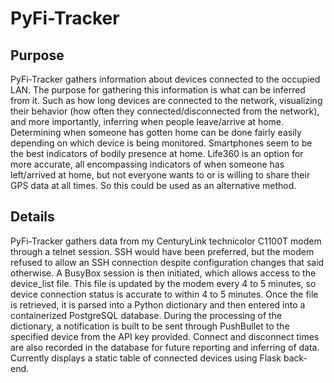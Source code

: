 # PyFi-Tracker

## Purpose

PyFi-Tracker gathers information about devices connected to the occupied LAN. The purpose for
gathering this information is what can be inferred from it. Such as how long devices are connected to
the network, visualizing their behavior (how often they connected/disconnected from the network), and
more importantly, inferring when people leave/arrive at home. Determining when someone has gotten home
can be done fairly easily depending on which device is being monitored. Smartphones seem to be the
best indicators of bodily presence at home. Life360 is an option for more accurate, all encompassing
indicators of when someone has left/arrived at home, but not everyone wants to or is willing to share
their GPS data at all times. So this could be used as an alternative method.

## Details

PyFi-Tracker gathers data from my CenturyLink technicolor C1100T modem through a telnet session. SSH
would have been preferred, but the modem refused to allow an SSH connection despite configuration
changes that said otherwise. A BusyBox session is then initiated, which allows access to the
device_list file. This file is updated by the modem every 4 to 5 minutes, so device connection status
is accurate to within 4 to 5 minutes. Once the file is retrieved, it is parsed into a Python
dictionary and then entered into a containerized PostgreSQL database. During the processing of the
dictionary, a notification is built to be sent through PushBullet to the specified device from the
API key provided. Connect and disconnect times are also recorded in the database for future reporting
and inferring of data. Currently displays a static table of connected devices using Flask back-end.